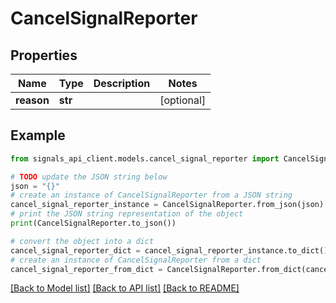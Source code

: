 # CancelSignalReporter


## Properties

Name | Type | Description | Notes
------------ | ------------- | ------------- | -------------
**reason** | **str** |  | [optional] 

## Example

```python
from signals_api_client.models.cancel_signal_reporter import CancelSignalReporter

# TODO update the JSON string below
json = "{}"
# create an instance of CancelSignalReporter from a JSON string
cancel_signal_reporter_instance = CancelSignalReporter.from_json(json)
# print the JSON string representation of the object
print(CancelSignalReporter.to_json())

# convert the object into a dict
cancel_signal_reporter_dict = cancel_signal_reporter_instance.to_dict()
# create an instance of CancelSignalReporter from a dict
cancel_signal_reporter_from_dict = CancelSignalReporter.from_dict(cancel_signal_reporter_dict)
```
[[Back to Model list]](../README.md#documentation-for-models) [[Back to API list]](../README.md#documentation-for-api-endpoints) [[Back to README]](../README.md)



